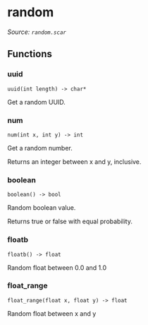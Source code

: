 # random

*Source: `random.scar`*

## Functions

### uuid

`uuid(int length) -> char*`

Get a random UUID.

### num

`num(int x, int y) -> int`

Get a random number.

Returns an integer between x and y, inclusive.

### boolean

`boolean() -> bool`

Random boolean value.

Returns true or false with equal probability.

### floatb

`floatb() -> float`

Random float between 0.0 and 1.0

### float_range

`float_range(float x, float y) -> float`

Random float between x and y

